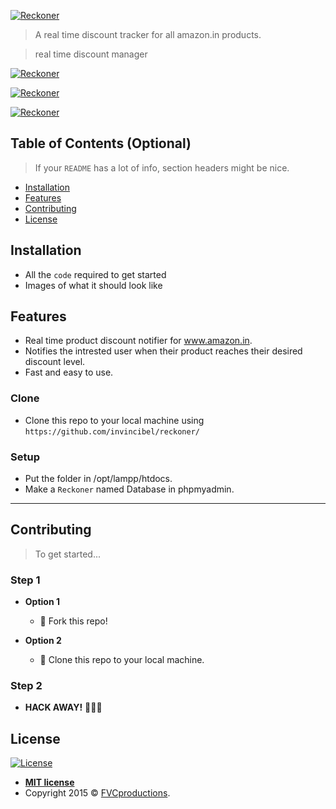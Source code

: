 <a href=""><img src="img/logo3.png" title="Reckoner" alt="Reckoner"></a>

> A real time discount tracker for all amazon.in products.

> real time discount manager


<a href=""><img src="img/1.jpg" title="Reckoner" alt="Reckoner"></a>

<a href=""><img src="img/2.jpg" title="Reckoner" alt="Reckoner"></a>

<a href=""><img src="img/3.jpg" title="Reckoner" alt="Reckoner"></a>




## Table of Contents (Optional)

> If your `README` has a lot of info, section headers might be nice.

- [Installation](#installation)
- [Features](#features)
- [Contributing](#contributing)
- [License](#license)

## Installation

- All the `code` required to get started
- Images of what it should look like


## Features

- Real time product discount notifier for www.amazon.in.
- Notifies the intrested user when their product reaches their desired discount level.
- Fast and easy to use.

### Clone

- Clone this repo to your local machine using `https://github.com/invincibel/reckoner/`

### Setup

- Put the folder in /opt/lampp/htdocs.
- Make a `Reckoner` named Database in phpmyadmin. 

---

## Contributing

> To get started...

### Step 1

- **Option 1**
    - 🍴 Fork this repo!

- **Option 2**
    - 👯 Clone this repo to your local machine.

### Step 2

- **HACK AWAY!** 🔨🔨🔨


## License

[![License](http://img.shields.io/:license-mit-blue.svg?style=flat-square)](http://badges.mit-license.org)

- **[MIT license](http://opensource.org/licenses/mit-license.php)**
- Copyright 2015 © <a href="http://fvcproductions.com" target="_blank">FVCproductions</a>.
